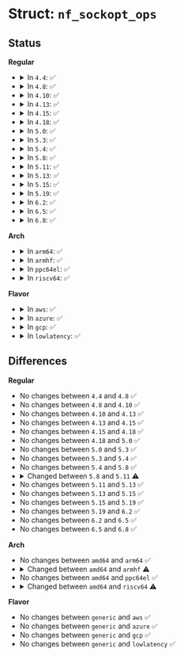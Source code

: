 # Struct: <code>nf_sockopt_ops</code>

## Status
<b>Regular</b>
<ul>
<li>
<details>
<summary>In <code>4.4</code>: ✅</summary>

```c
struct nf_sockopt_ops {
    struct list_head list;
    u_int8_t pf;
    int set_optmin;
    int set_optmax;
    int (*set)(struct sock *, int, void *, unsigned int);
    int (*compat_set)(struct sock *, int, void *, unsigned int);
    int get_optmin;
    int get_optmax;
    int (*get)(struct sock *, int, void *, int *);
    int (*compat_get)(struct sock *, int, void *, int *);
    struct module *owner;
};
```
</details>
</li>
<li>
<details>
<summary>In <code>4.8</code>: ✅</summary>

```c
struct nf_sockopt_ops {
    struct list_head list;
    u_int8_t pf;
    int set_optmin;
    int set_optmax;
    int (*set)(struct sock *, int, void *, unsigned int);
    int (*compat_set)(struct sock *, int, void *, unsigned int);
    int get_optmin;
    int get_optmax;
    int (*get)(struct sock *, int, void *, int *);
    int (*compat_get)(struct sock *, int, void *, int *);
    struct module *owner;
};
```
</details>
</li>
<li>
<details>
<summary>In <code>4.10</code>: ✅</summary>

```c
struct nf_sockopt_ops {
    struct list_head list;
    u_int8_t pf;
    int set_optmin;
    int set_optmax;
    int (*set)(struct sock *, int, void *, unsigned int);
    int (*compat_set)(struct sock *, int, void *, unsigned int);
    int get_optmin;
    int get_optmax;
    int (*get)(struct sock *, int, void *, int *);
    int (*compat_get)(struct sock *, int, void *, int *);
    struct module *owner;
};
```
</details>
</li>
<li>
<details>
<summary>In <code>4.13</code>: ✅</summary>

```c
struct nf_sockopt_ops {
    struct list_head list;
    u_int8_t pf;
    int set_optmin;
    int set_optmax;
    int (*set)(struct sock *, int, void *, unsigned int);
    int (*compat_set)(struct sock *, int, void *, unsigned int);
    int get_optmin;
    int get_optmax;
    int (*get)(struct sock *, int, void *, int *);
    int (*compat_get)(struct sock *, int, void *, int *);
    struct module *owner;
};
```
</details>
</li>
<li>
<details>
<summary>In <code>4.15</code>: ✅</summary>

```c
struct nf_sockopt_ops {
    struct list_head list;
    u_int8_t pf;
    int set_optmin;
    int set_optmax;
    int (*set)(struct sock *, int, void *, unsigned int);
    int (*compat_set)(struct sock *, int, void *, unsigned int);
    int get_optmin;
    int get_optmax;
    int (*get)(struct sock *, int, void *, int *);
    int (*compat_get)(struct sock *, int, void *, int *);
    struct module *owner;
};
```
</details>
</li>
<li>
<details>
<summary>In <code>4.18</code>: ✅</summary>

```c
struct nf_sockopt_ops {
    struct list_head list;
    u_int8_t pf;
    int set_optmin;
    int set_optmax;
    int (*set)(struct sock *, int, void *, unsigned int);
    int (*compat_set)(struct sock *, int, void *, unsigned int);
    int get_optmin;
    int get_optmax;
    int (*get)(struct sock *, int, void *, int *);
    int (*compat_get)(struct sock *, int, void *, int *);
    struct module *owner;
};
```
</details>
</li>
<li>
<details>
<summary>In <code>5.0</code>: ✅</summary>

```c
struct nf_sockopt_ops {
    struct list_head list;
    u_int8_t pf;
    int set_optmin;
    int set_optmax;
    int (*set)(struct sock *, int, void *, unsigned int);
    int (*compat_set)(struct sock *, int, void *, unsigned int);
    int get_optmin;
    int get_optmax;
    int (*get)(struct sock *, int, void *, int *);
    int (*compat_get)(struct sock *, int, void *, int *);
    struct module *owner;
};
```
</details>
</li>
<li>
<details>
<summary>In <code>5.3</code>: ✅</summary>

```c
struct nf_sockopt_ops {
    struct list_head list;
    u_int8_t pf;
    int set_optmin;
    int set_optmax;
    int (*set)(struct sock *, int, void *, unsigned int);
    int (*compat_set)(struct sock *, int, void *, unsigned int);
    int get_optmin;
    int get_optmax;
    int (*get)(struct sock *, int, void *, int *);
    int (*compat_get)(struct sock *, int, void *, int *);
    struct module *owner;
};
```
</details>
</li>
<li>
<details>
<summary>In <code>5.4</code>: ✅</summary>

```c
struct nf_sockopt_ops {
    struct list_head list;
    u_int8_t pf;
    int set_optmin;
    int set_optmax;
    int (*set)(struct sock *, int, void *, unsigned int);
    int (*compat_set)(struct sock *, int, void *, unsigned int);
    int get_optmin;
    int get_optmax;
    int (*get)(struct sock *, int, void *, int *);
    int (*compat_get)(struct sock *, int, void *, int *);
    struct module *owner;
};
```
</details>
</li>
<li>
<details>
<summary>In <code>5.8</code>: ✅</summary>

```c
struct nf_sockopt_ops {
    struct list_head list;
    u_int8_t pf;
    int set_optmin;
    int set_optmax;
    int (*set)(struct sock *, int, void *, unsigned int);
    int (*compat_set)(struct sock *, int, void *, unsigned int);
    int get_optmin;
    int get_optmax;
    int (*get)(struct sock *, int, void *, int *);
    int (*compat_get)(struct sock *, int, void *, int *);
    struct module *owner;
};
```
</details>
</li>
<li>
<details>
<summary>In <code>5.11</code>: ✅</summary>

```c
struct nf_sockopt_ops {
    struct list_head list;
    u_int8_t pf;
    int set_optmin;
    int set_optmax;
    int (*set)(struct sock *, int, sockptr_t, unsigned int);
    int get_optmin;
    int get_optmax;
    int (*get)(struct sock *, int, void *, int *);
    struct module *owner;
};
```
</details>
</li>
<li>
<details>
<summary>In <code>5.13</code>: ✅</summary>

```c
struct nf_sockopt_ops {
    struct list_head list;
    u_int8_t pf;
    int set_optmin;
    int set_optmax;
    int (*set)(struct sock *, int, sockptr_t, unsigned int);
    int get_optmin;
    int get_optmax;
    int (*get)(struct sock *, int, void *, int *);
    struct module *owner;
};
```
</details>
</li>
<li>
<details>
<summary>In <code>5.15</code>: ✅</summary>

```c
struct nf_sockopt_ops {
    struct list_head list;
    u_int8_t pf;
    int set_optmin;
    int set_optmax;
    int (*set)(struct sock *, int, sockptr_t, unsigned int);
    int get_optmin;
    int get_optmax;
    int (*get)(struct sock *, int, void *, int *);
    struct module *owner;
};
```
</details>
</li>
<li>
<details>
<summary>In <code>5.19</code>: ✅</summary>

```c
struct nf_sockopt_ops {
    struct list_head list;
    u_int8_t pf;
    int set_optmin;
    int set_optmax;
    int (*set)(struct sock *, int, sockptr_t, unsigned int);
    int get_optmin;
    int get_optmax;
    int (*get)(struct sock *, int, void *, int *);
    struct module *owner;
};
```
</details>
</li>
<li>
<details>
<summary>In <code>6.2</code>: ✅</summary>

```c
struct nf_sockopt_ops {
    struct list_head list;
    u_int8_t pf;
    int set_optmin;
    int set_optmax;
    int (*set)(struct sock *, int, sockptr_t, unsigned int);
    int get_optmin;
    int get_optmax;
    int (*get)(struct sock *, int, void *, int *);
    struct module *owner;
};
```
</details>
</li>
<li>
<details>
<summary>In <code>6.5</code>: ✅</summary>

```c
struct nf_sockopt_ops {
    struct list_head list;
    u_int8_t pf;
    int set_optmin;
    int set_optmax;
    int (*set)(struct sock *, int, sockptr_t, unsigned int);
    int get_optmin;
    int get_optmax;
    int (*get)(struct sock *, int, void *, int *);
    struct module *owner;
};
```
</details>
</li>
<li>
<details>
<summary>In <code>6.8</code>: ✅</summary>

```c
struct nf_sockopt_ops {
    struct list_head list;
    u_int8_t pf;
    int set_optmin;
    int set_optmax;
    int (*set)(struct sock *, int, sockptr_t, unsigned int);
    int get_optmin;
    int get_optmax;
    int (*get)(struct sock *, int, void *, int *);
    struct module *owner;
};
```
</details>
</li>
</ul>
<b>Arch</b>
<ul>
<li>
<details>
<summary>In <code>arm64</code>: ✅</summary>

```c
struct nf_sockopt_ops {
    struct list_head list;
    u_int8_t pf;
    int set_optmin;
    int set_optmax;
    int (*set)(struct sock *, int, void *, unsigned int);
    int (*compat_set)(struct sock *, int, void *, unsigned int);
    int get_optmin;
    int get_optmax;
    int (*get)(struct sock *, int, void *, int *);
    int (*compat_get)(struct sock *, int, void *, int *);
    struct module *owner;
};
```
</details>
</li>
<li>
<details>
<summary>In <code>armhf</code>: ✅</summary>

```c
struct nf_sockopt_ops {
    struct list_head list;
    u_int8_t pf;
    int set_optmin;
    int set_optmax;
    int (*set)(struct sock *, int, void *, unsigned int);
    int get_optmin;
    int get_optmax;
    int (*get)(struct sock *, int, void *, int *);
    struct module *owner;
};
```
</details>
</li>
<li>
<details>
<summary>In <code>ppc64el</code>: ✅</summary>

```c
struct nf_sockopt_ops {
    struct list_head list;
    u_int8_t pf;
    int set_optmin;
    int set_optmax;
    int (*set)(struct sock *, int, void *, unsigned int);
    int (*compat_set)(struct sock *, int, void *, unsigned int);
    int get_optmin;
    int get_optmax;
    int (*get)(struct sock *, int, void *, int *);
    int (*compat_get)(struct sock *, int, void *, int *);
    struct module *owner;
};
```
</details>
</li>
<li>
<details>
<summary>In <code>riscv64</code>: ✅</summary>

```c
struct nf_sockopt_ops {
    struct list_head list;
    u_int8_t pf;
    int set_optmin;
    int set_optmax;
    int (*set)(struct sock *, int, void *, unsigned int);
    int get_optmin;
    int get_optmax;
    int (*get)(struct sock *, int, void *, int *);
    struct module *owner;
};
```
</details>
</li>
</ul>
<b>Flavor</b>
<ul>
<li>
<details>
<summary>In <code>aws</code>: ✅</summary>

```c
struct nf_sockopt_ops {
    struct list_head list;
    u_int8_t pf;
    int set_optmin;
    int set_optmax;
    int (*set)(struct sock *, int, void *, unsigned int);
    int (*compat_set)(struct sock *, int, void *, unsigned int);
    int get_optmin;
    int get_optmax;
    int (*get)(struct sock *, int, void *, int *);
    int (*compat_get)(struct sock *, int, void *, int *);
    struct module *owner;
};
```
</details>
</li>
<li>
<details>
<summary>In <code>azure</code>: ✅</summary>

```c
struct nf_sockopt_ops {
    struct list_head list;
    u_int8_t pf;
    int set_optmin;
    int set_optmax;
    int (*set)(struct sock *, int, void *, unsigned int);
    int (*compat_set)(struct sock *, int, void *, unsigned int);
    int get_optmin;
    int get_optmax;
    int (*get)(struct sock *, int, void *, int *);
    int (*compat_get)(struct sock *, int, void *, int *);
    struct module *owner;
};
```
</details>
</li>
<li>
<details>
<summary>In <code>gcp</code>: ✅</summary>

```c
struct nf_sockopt_ops {
    struct list_head list;
    u_int8_t pf;
    int set_optmin;
    int set_optmax;
    int (*set)(struct sock *, int, void *, unsigned int);
    int (*compat_set)(struct sock *, int, void *, unsigned int);
    int get_optmin;
    int get_optmax;
    int (*get)(struct sock *, int, void *, int *);
    int (*compat_get)(struct sock *, int, void *, int *);
    struct module *owner;
};
```
</details>
</li>
<li>
<details>
<summary>In <code>lowlatency</code>: ✅</summary>

```c
struct nf_sockopt_ops {
    struct list_head list;
    u_int8_t pf;
    int set_optmin;
    int set_optmax;
    int (*set)(struct sock *, int, void *, unsigned int);
    int (*compat_set)(struct sock *, int, void *, unsigned int);
    int get_optmin;
    int get_optmax;
    int (*get)(struct sock *, int, void *, int *);
    int (*compat_get)(struct sock *, int, void *, int *);
    struct module *owner;
};
```
</details>
</li>
</ul>

## Differences
<b>Regular</b>
<ul>
<li>
No changes between <code>4.4</code> and <code>4.8</code> ✅
</li>
<li>
No changes between <code>4.8</code> and <code>4.10</code> ✅
</li>
<li>
No changes between <code>4.10</code> and <code>4.13</code> ✅
</li>
<li>
No changes between <code>4.13</code> and <code>4.15</code> ✅
</li>
<li>
No changes between <code>4.15</code> and <code>4.18</code> ✅
</li>
<li>
No changes between <code>4.18</code> and <code>5.0</code> ✅
</li>
<li>
No changes between <code>5.0</code> and <code>5.3</code> ✅
</li>
<li>
No changes between <code>5.3</code> and <code>5.4</code> ✅
</li>
<li>
No changes between <code>5.4</code> and <code>5.8</code> ✅
</li>
<li>
<details>
<summary>Changed between <code>5.8</code> and <code>5.11</code> ⚠️</summary>
<ul>
<li>
<b>Field removed. </b>
<code>int (*compat_set)(struct sock *, int, void *, unsigned int)</code>
</li>
<li>
<b>Field removed. </b>
<code>int (*compat_get)(struct sock *, int, void *, int *)</code>
</li>
<li>
<b>Field type changed. </b>
<code>int (*set)(struct sock *, int, void *, unsigned int)</code> ➡️ <code>int (*set)(struct sock *, int, sockptr_t, unsigned int)</code>
</li>
</ul>
</details>
</li>
<li>
No changes between <code>5.11</code> and <code>5.13</code> ✅
</li>
<li>
No changes between <code>5.13</code> and <code>5.15</code> ✅
</li>
<li>
No changes between <code>5.15</code> and <code>5.19</code> ✅
</li>
<li>
No changes between <code>5.19</code> and <code>6.2</code> ✅
</li>
<li>
No changes between <code>6.2</code> and <code>6.5</code> ✅
</li>
<li>
No changes between <code>6.5</code> and <code>6.8</code> ✅
</li>
</ul>
<b>Arch</b>
<ul>
<li>
No changes between <code>amd64</code> and <code>arm64</code> ✅
</li>
<li>
<details>
<summary>Changed between <code>amd64</code> and <code>armhf</code> ⚠️</summary>
<ul>
<li>
<b>Field removed. </b>
<code>int (*compat_set)(struct sock *, int, void *, unsigned int)</code>
</li>
<li>
<b>Field removed. </b>
<code>int (*compat_get)(struct sock *, int, void *, int *)</code>
</li>
</ul>
</details>
</li>
<li>
No changes between <code>amd64</code> and <code>ppc64el</code> ✅
</li>
<li>
<details>
<summary>Changed between <code>amd64</code> and <code>riscv64</code> ⚠️</summary>
<ul>
<li>
<b>Field removed. </b>
<code>int (*compat_set)(struct sock *, int, void *, unsigned int)</code>
</li>
<li>
<b>Field removed. </b>
<code>int (*compat_get)(struct sock *, int, void *, int *)</code>
</li>
</ul>
</details>
</li>
</ul>
<b>Flavor</b>
<ul>
<li>
No changes between <code>generic</code> and <code>aws</code> ✅
</li>
<li>
No changes between <code>generic</code> and <code>azure</code> ✅
</li>
<li>
No changes between <code>generic</code> and <code>gcp</code> ✅
</li>
<li>
No changes between <code>generic</code> and <code>lowlatency</code> ✅
</li>
</ul>
